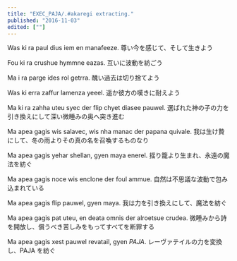 ```yaml
---
title: "EXEC_PAJA/.#akaregi extracting."
published: "2016-11-03"
edited: [""]
---
```


Was ki ra paul dius iem en manafeeze.
尊い今を感じて、そして生きよう

Fou ki ra crushue hymmne eazas.
互いに波動を紡ごう

Ma i ra parge ides rol getrra.
醜い過去は切り捨てよう

Was ki erra zaffur lamenza yeeel.
遥か彼方の嘆きに耐えよう

Ma ki ra zahha uteu syec der flip chyet diasee pauwel.
選ばれた神の子の力を引き換えにして深い微睡みの奥へ突き進む

Ma apea gagis wis salavec, wis nha manac der papana quivale.
我は生け贄にして、冬の雨よりその真の名を召喚するものなり

Ma apea gagis yehar shellan, gyen maya enerel.
揺り籠より生まれ、永遠の魔法を紡ぐ

Ma apea gagis noce wis enclone der foul ammue.
自然は不思議な波動で包み込まれている

Ma apea gagis flip pauwel, gyen maya.
我は力を引き換えにして、魔法を紡ぐ

Ma apea gagis pat uteu, en deata omnis der alroetsue crudea.
微睡みから詩を開放し、償うべき苦しみをもってすべてを断罪する

Ma apea gagis xest pauwel revatail, gyen *PAJA*.
レーヴァテイルの力を変換し、PAJA を紡ぐ
